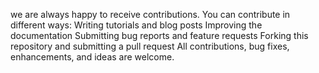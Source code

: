 we are always happy to receive contributions. You can contribute in different ways:
    Writing tutorials and blog posts
    Improving the documentation
    Submitting bug reports and feature requests
    Forking this repository and submitting a pull request
All contributions, bug fixes, enhancements, and ideas are welcome.
